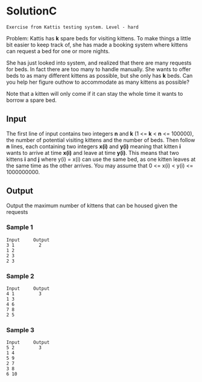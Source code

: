 # SolutionC
```
Exercise from Kattis testing system. Level - hard
```

Problem:
Kattis has **k** spare beds for visiting kittens. To make things a little bit easier to keep track of, she has made a 
booking system where kittens can request a bed for one or more nights.

She has just looked into system, and realized that there are many requests for beds. In fact there are too many 
to handle manually. She wants to offer beds to as many different kittens as possible, but she only has **k** beds. Can
you help her figure outhow to accommodate as many kittens as possible?

Note that a kitten will only come if it can stay the whole time it wants to borrow a spare bed.

## Input
The first line of input contains two integers **n** and **k** (1 <= **k** < **n** <= 100000), the number of potential 
visiting kittens and the number of beds. Then follow **n** lines, each containing two integers **x(i)** and **y(i)** meaning that 
kitten **i** wants to arrive at time **x(i)** and leave at time **y(i)**. This means that two kittens **i** and **j** where 
y(i) = x(i) can use the same bed, as one kitten leaves at the same time as the other arrives. You may assume
that 0 <= x(i) < y(i) <= 1000000000.
## Output
Output the maximum number of kittens that can be housed given the requests

### Sample 1 
```
Input     Output 
3 1         2
1 2
2 3 
2 3
```
### Sample 2
```
Input     Output 
4 1         3
1 3
4 6
7 8
2 5
```
### Sample 3
```
Input     Output 
5 2         3
1 4
5 9
2 7
3 8
6 10
```
